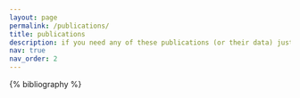 ```yaml
---
layout: page
permalink: /publications/
title: publications
description: if you need any of these publications (or their data) just send me an email
nav: true
nav_order: 2
---
```


<!-- _pages/publications.md -->
<div class="publications">

{% bibliography %}

</div>
